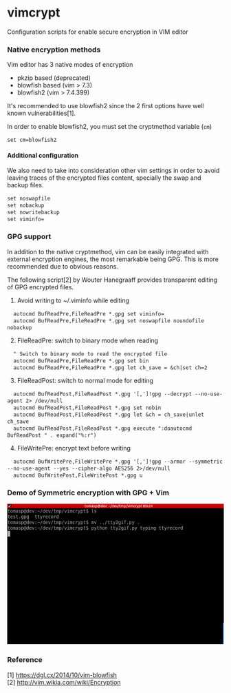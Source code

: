 # vimcrypt
Configuration scripts for enable secure encryption in VIM editor

### Native encryption methods

Vim editor has 3 native modes of encryption  
- pkzip based (deprecated)
- blowfish based (vim > 7.3)
- blowfish2 (vim > 7.4.399)

It's recommended to use blowfish2 since the 2 first options have well known vulnerabilities[1].

In order to enable blowfish2, you must set the cryptmethod variable (`cm`)

```vimscript
set cm=blowfish2
```

#### Additional configuration

We also need to take into consideration other vim settings in order to avoid leaving traces of the encrypted files content, specially the swap and backup files.

```vimscript
set noswapfile
set nobackup
set nowritebackup
set viminfo=
```

### GPG support

In addition to the native cryptmethod, vim can be easily integrated with external encryption engines, the most remarkable being GPG. This is more recommended due to obvious reasons.

The following script[2] by Wouter Hanegraaff provides transparent editing of GPG encrypted files.  

1. Avoid writing to ~/.viminfo while editing

  ```vimscript
    autocmd BufReadPre,FileReadPre *.gpg set viminfo=
    autocmd BufReadPre,FileReadPre *.gpg set noswapfile noundofile nobackup
  ```

2. FileReadPre: switch to binary mode when reading

  ```vimscript
    " Switch to binary mode to read the encrypted file
    autocmd BufReadPre,FileReadPre *.gpg set bin
    autocmd BufReadPre,FileReadPre *.gpg let ch_save = &ch|set ch=2
  ```

3. FileReadPost: switch to normal mode for editing

  ```vimscript
    autocmd BufReadPost,FileReadPost *.gpg '[,']!gpg --decrypt --no-use-agent 2> /dev/null
    autocmd BufReadPost,FileReadPost *.gpg set nobin
    autocmd BufReadPost,FileReadPost *.gpg let &ch = ch_save|unlet ch_save
    autocmd BufReadPost,FileReadPost *.gpg execute ":doautocmd BufReadPost " . expand("%:r")
  ```

4. FileWritePre: encrypt text before writing

  ```vimscript
    autocmd BufWritePre,FileWritePre *.gpg '[,']!gpg --armor --symmetric --no-use-agent --yes --cipher-algo AES256 2>/dev/null
    autocmd BufWritePost,FileWritePost *.gpg u
  ```

### Demo of Symmetric encryption with GPG + Vim

![terminal demo](./terminal.gif)

### Reference

[1] https://dgl.cx/2014/10/vim-blowfish  
[2] http://vim.wikia.com/wiki/Encryption  
